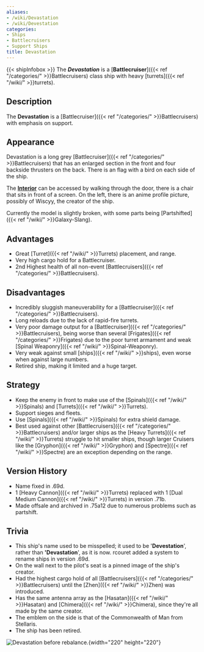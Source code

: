 ```yaml
---
aliases:
- /wiki/Devastation
- /wiki/Devestation
categories:
- Ships
- Battlecruisers
- Support Ships
title: Devastation
---
```


{{< shipInfobox >}} The **_Devastation_** is a [**Battlecruiser**]({{< ref "/categories/" >}}Battlecruisers) class ship with heavy [turrets]({{< ref "/wiki/" >}}turrets). 

## Description

The **Devastation** is a [Battlecruiser]({{< ref "/categories/" >}}Battlecruisers) with emphasis on support.

## Appearance

Devastation is a long grey [Battlecruiser]({{< ref "/categories/" >}}Battlecruisers) that has an enlarged section in the front and four backside thrusters on the back. There is an flag with a bird on each side of the ship.

The <u>**Interior**</u> can be accessed by walking through the door, there is a chair that sits in front of a screen. On the left, there is an anime profile picture, possibly of Wiscyy, the creator of the ship.

Currently the model is slightly broken, with some parts being [Partshifted]({{< ref "/wiki/" >}}Galaxy-Slang).

## Advantages

- Great [Turret]({{< ref "/wiki/" >}}Turrets) placement, and range.
- Very high cargo hold for a Battlecruiser.
- 2nd Highest health of all non-event [Battlecruisers]({{< ref "/categories/" >}}Battlecruisers).

## Disadvantages

- Incredibly sluggish maneuverability for a [Battlecruiser]({{< ref "/categories/" >}}Battlecruisers).
- Long reloads due to the lack of rapid-fire turrets.
- Very poor damage output for a [Battlecruiser]({{< ref "/categories/" >}}Battlecruisers), being worse than several [Frigates]({{< ref "/categories/" >}}Frigates) due to the poor turret armament and weak [Spinal Weaponry]({{< ref "/wiki/" >}}Spinal-Weaponry).
- Very weak against small [ships]({{< ref "/wiki/" >}}ships), even worse when against large numbers.
- Retired ship, making it limited and a huge target.

## Strategy

- Keep the enemy in front to make use of the [Spinals]({{< ref "/wiki/" >}}Spinals) and [Turrets]({{< ref "/wiki/" >}}Turrets).
- Support sieges and fleets.
- Use [Spinals]({{< ref "/wiki/" >}}Spinals) for extra shield damage.
- Best used against other [Battlecruisers]({{< ref "/categories/" >}}Battlecruisers) and/or larger ships as the [Heavy Turrets]({{< ref "/wiki/" >}}Turrets) struggle to hit smaller ships, though larger Cruisers like the [Gryphon]({{< ref "/wiki/" >}}Gryphon) and [Spectre]({{< ref "/wiki/" >}}Spectre) are an exception depending on the range.

## Version History 

- Name fixed in .69d.
- 1 [Heavy Cannon]({{< ref "/wiki/" >}}Turrets) replaced with 1 [Dual Medium Cannon]({{< ref "/wiki/" >}}Turrets) in version .71b.
- Made offsale and archived in .75a12 due to numerous problems such as partshift.

## Trivia

- This ship's name used to be misspelled; it used to be '**Devestation**', rather than **'Devastation**', as it is now. rcouret added a system to rename ships in version .69d.
- On the wall next to the pilot's seat is a pinned image of the ship's creator.
- Had the highest cargo hold of all [Battlecruisers]({{< ref "/categories/" >}}Battlecruisers) until the [Zhen]({{< ref "/wiki/" >}}Zhen) was introduced.
- Has the same antenna array as the [Hasatan]({{< ref "/wiki/" >}}Hasatan) and [Chimera]({{< ref "/wiki/" >}}Chimera), since they're all made by the same creator.
- The emblem on the side is that of the Commonwealth of Man from Stellaris.
- The ship has been retired.

![**Devastation** before
rebalance.](Devestator.png "Devastation before rebalance."){width="220" height="220"}